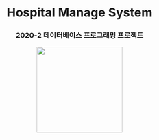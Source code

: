 <h1 align="center">
  Hospital Manage System
</h1>
<h3 align="center">
  2020-2 데이터베이스 프로그래밍 프로젝트
</h3>
<p align="center">
  <img src="https://user-images.githubusercontent.com/62555935/102977739-c29c9100-4546-11eb-93ae-2534ab41803f.png" width="200"/>
</p>
